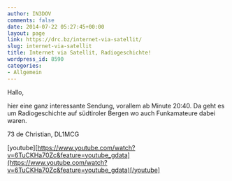 ```yaml
---
author: IN3DOV
comments: false
date: 2014-07-22 05:27:45+00:00
layout: page
link: https://drc.bz/internet-via-satellit/
slug: internet-via-satellit
title: Internet via Satellit, Radiogeschichte!
wordpress_id: 8590
categories:
- Allgemein
---
```


Hallo,

hier eine ganz interessante Sendung, vorallem ab Minute 20:40. Da geht es um Radiogeschichte auf südtiroler Bergen wo auch Funkamateure dabei waren.

73 de Christian, DL1MCG


[youtube][https://www.youtube.com/watch?v=6TuCKHa70Zc&feature=youtube_gdata](https://www.youtube.com/watch?v=6TuCKHa70Zc&feature=youtube_gdata)[/youtube]



